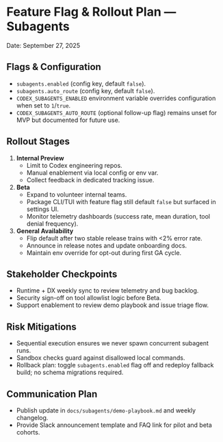# Feature Flag & Rollout Plan — Subagents

Date: September 27, 2025

## Flags & Configuration

- `subagents.enabled` (config key, default `false`).
- `subagents.auto_route` (config key, default `false`).
- `CODEX_SUBAGENTS_ENABLED` environment variable overrides configuration when set to `1`/`true`.
- `CODEX_SUBAGENTS_AUTO_ROUTE` (optional follow-up flag) remains unset for MVP but documented for future use.

## Rollout Stages

1. **Internal Preview**
   - Limit to Codex engineering repos.
   - Manual enablement via local config or env var.
   - Collect feedback in dedicated tracking issue.
2. **Beta**
   - Expand to volunteer internal teams.
   - Package CLI/TUI with feature flag still default `false` but surfaced in settings UI.
   - Monitor telemetry dashboards (success rate, mean duration, tool denial frequency).
3. **General Availability**
   - Flip default after two stable release trains with <2% error rate.
   - Announce in release notes and update onboarding docs.
   - Maintain env override for opt-out during first GA cycle.

## Stakeholder Checkpoints

- Runtime + DX weekly sync to review telemetry and bug backlog.
- Security sign-off on tool allowlist logic before Beta.
- Support enablement to review demo playbook and issue triage flow.

## Risk Mitigations

- Sequential execution ensures we never spawn concurrent subagent runs.
- Sandbox checks guard against disallowed local commands.
- Rollback plan: toggle `subagents.enabled` flag off and redeploy fallback build; no schema migrations required.

## Communication Plan

- Publish update in `docs/subagents/demo-playbook.md` and weekly changelog.
- Provide Slack announcement template and FAQ link for pilot and beta cohorts.
